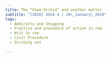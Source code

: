 ```yaml
---
title: The “Chem Orchid” and another matter 
subtitle: "[2016] SGCA 4 / 20\_January\_2016"
tags:
  - Admiralty and Shipping
  - Practice and procedure of action in rem
  - Writ in rem
  - Civil Procedure
  - Striking out

---
```


